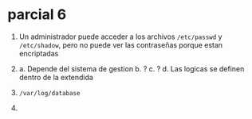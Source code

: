 # parcial 6

1. Un administrador puede acceder a los archivos `/etc/passwd` y `/etc/shadow`, pero no puede
   ver las contraseñas porque estan encriptadas

2. a. Depende del sistema de gestion
   b. ?
   c. ?
   d. Las logicas se definen dentro de la extendida

3. `/var/log/database`

4. 